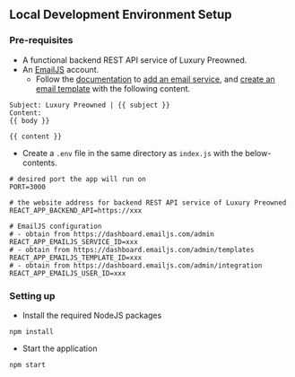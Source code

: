 ## Local Development Environment Setup

### Pre-requisites

* A functional backend REST API service of Luxury Preowned.
* An [EmailJS](https://www.emailjs.com/) account.
  * Follow the [documentation](https://www.emailjs.com/docs/) to [add an email service](https://www.emailjs.com/docs/tutorial/adding-email-service/), and [create an email template](https://www.emailjs.com/docs/tutorial/creating-email-template/) with the following content. 

```
Subject: Luxury Preowned | {{ subject }}
Content:
{{ body }}

{{ content }}
```

* Create a `.env` file in the same directory as `index.js` with the below-contents.

```
# desired port the app will run on
PORT=3000

# the website address for backend REST API service of Luxury Preowned
REACT_APP_BACKEND_API=https://xxx

# EmailJS configuration
# - obtain from https://dashboard.emailjs.com/admin
REACT_APP_EMAILJS_SERVICE_ID=xxx
# - obtain from https://dashboard.emailjs.com/admin/templates
REACT_APP_EMAILJS_TEMPLATE_ID=xxx
# - obtain from https://dashboard.emailjs.com/admin/integration
REACT_APP_EMAILJS_USER_ID=xxx
```

### Setting up

* Install the required NodeJS packages

```
npm install
```

* Start the application

```
npm start
```


